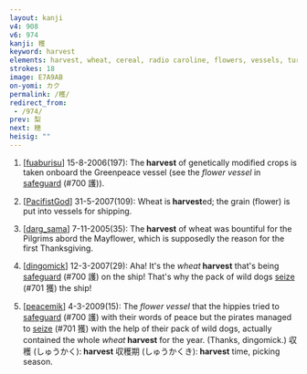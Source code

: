 ```yaml
---
layout: kanji
v4: 908
v6: 974
kanji: 穫
keyword: harvest
elements: harvest, wheat, cereal, radio caroline, flowers, vessels, turkey, crotch
strokes: 18
image: E7A9AB
on-yomi: カク
permalink: /穫/
redirect_from:
 - /974/
prev: 梨
next: 穂
heisig: ""
---
```


1) [<a href="http://kanji.koohii.com/profile/fuaburisu">fuaburisu</a>] 15-8-2006(197): The<strong> harvest</strong> of genetically modified crops is taken onboard the Greenpeace vessel (see the <em>flower vessel</em> in <a href="../v4/700.html">safeguard</a> (#700 護)).

2) [<a href="http://kanji.koohii.com/profile/PacifistGod">PacifistGod</a>] 31-5-2007(109): Wheat is<strong> harvest</strong>ed; the grain (flower) is put into vessels for shipping.

3) [<a href="http://kanji.koohii.com/profile/darg_sama">darg_sama</a>] 7-11-2005(35): The<strong> harvest</strong> of wheat was bountiful for the Pilgrims abord the Mayflower, which is supposedly the reason for the first Thanksgiving.

4) [<a href="http://kanji.koohii.com/profile/dingomick">dingomick</a>] 12-3-2007(29): Aha! It&#039;s the <em>wheat</em><strong> harvest</strong> that&#039;s being <a href="../v4/700.html">safeguard</a> (#700 護) on the ship! That&#039;s why the pack of wild dogs <a href="../v4/701.html">seize</a> (#701 獲) the ship!

5) [<a href="http://kanji.koohii.com/profile/peacemik">peacemik</a>] 4-3-2009(15): The <em>flower vessel</em> that the hippies tried to <a href="../v4/700.html">safeguard</a> (#700 護) with their words of peace but the pirates managed to <a href="../v4/701.html">seize</a> (#701 獲) with the help of their pack of wild dogs, actually contained the whole <em>wheat</em><strong> harvest</strong> for the year. (Thanks, dingomick.) 収穫 (しゅうかく):<strong> harvest</strong> 収穫期 (しゅうかくき):<strong> harvest</strong> time, picking season.

